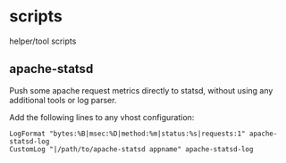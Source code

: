 scripts
=======

helper/tool scripts

apache-statsd
-------------
Push some apache request metrics directly to statsd, without using any additional tools or log parser.

Add the following lines to any vhost configuration:
```
LogFormat "bytes:%B|msec:%D|method:%m|status:%s|requests:1" apache-statsd-log
CustomLog "|/path/to/apache-statsd appname" apache-statsd-log
```